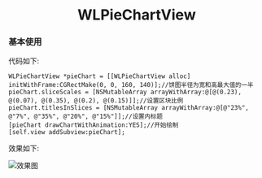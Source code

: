 
<h1 align = "center">WLPieChartView</h1>

### 基本使用

代码如下:

```
WLPieChartView *pieChart = [[WLPieChartView alloc] initWithFrame:CGRectMake(0, 0, 160, 140)];//饼图半径为宽和高最大值的一半
pieChart.sliceScales = [NSMutableArray arrayWithArray:@[@(0.23), @(0.07), @(0.35), @(0.2), @(0.15)]];//设置区块比例
pieChart.titlesInSlices = [NSMutableArray arrayWithArray:@[@"23%", @"7%", @"35%", @"20%", @"15%"]];//设置内标题
[pieChart drawChartWithAnimation:YES];//开始绘制
[self.view addSubview:pieChart];
```

效果如下:

![效果图](https://github.com/GitHubWanglei/WLPieChartView/blob/master/%E5%9F%BA%E6%9C%AC%E4%BD%BF%E7%94%A8.png)

